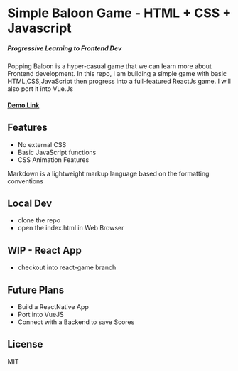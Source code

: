 # Simple Baloon Game - HTML + CSS + Javascript
##### Progressive Learning to Frontend Dev
Popping Baloon is a hyper-casual game that we can learn more about Frontend development. In this repo, I am building a simple game with basic HTML,CSS,JavaScript then progress into a full-featured ReactJs game. I will also port it into Vue.Js

#### [Demo Link](https://jeevanism.com/balloon/) 

## Features

- No external CSS
- Basic JavaScript functions
- CSS Animation Features

Markdown is a lightweight markup language based on the formatting conventions

## Local Dev 
- clone the repo 
- open the index.html in Web Browser

## WIP - React App
- checkout into react-game branch

## Future Plans
- Build a ReactNative App
- Port into VueJS
- Connect with a Backend to save Scores

## License

MIT
 

 
 

